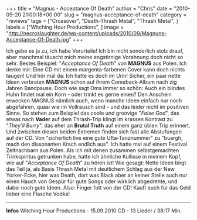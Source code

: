 +++
title = "Magnus - Acceptance Of Death"
author = "Chris"
date = "2010-09-20 21:00:18+00:00"
slug = "magnus-acceptance-of-death"
category = "reviews"
tags = ["Crossover", "Death-Thrash Metal", "Thrash Metal", ]
labels = ["Witching Hour Productions", ]
image = "http://necroslaughter.de/wp-content/uploads/2010/09/Magnuns-Acceptance-Of-Death.jpg"
+++

Ich gebe es ja zu, ich habe Vorurteile! Ich bin nicht sonderlich stolz drauf, aber manchmal täuscht mich meine engstirnige Vorahnung doch nicht so sehr. Bestes Beispiel: "_Acceptance Of Death_" von **MAGNUS** aus Polen. Ich denke mir: Eine CD mit einem margenta-farbenen Cover kann doch nichts taugen! Und hör mal da: Ich hatte es doch im Urin!
Sicher, ein paar nette Ideen verbraten **MAGNUS** schon auf ihrem Comeback-Album nach zig Jahren Bandpause. Doch wie sagt Oma immer so schön: Auch ein blindes Huhn findet mal ein Korn - oder trinkt es gerne einen? Den Anschein erwecken MAGNUS nämlich auch, wenn manche Ideen einfach nur noch abgefahren, quasi wie im Vollrausch sind - und das leider nicht im positiven Sinne.
So stehen zum Beispiel das coole und groovige "_False God_", das etwas nach **Vader** auf dem Thrash-Trip klingt im krassen Kontrast zu "_They'll Burry_", das eher an **Brutal Truth** auf einem ganz üblen Trip erinnert. Und zwischen diesen beiden Extremen finden sich fast alle Abstufungen auf der CD. Von "sicherlich live eine gute Ufta-Tanznummer" zu "buargh, mach den dissonanten Krach endlich aus". Ich hatte mal auf einem Festival Zeltnachbarn aus Polen. Als ich mit denen zusammen selbstgemachten Trinkspiritus getrunken habe, hatte ich ähnliche Kullisse in meinem Kopf, wie auf "_Acceptance Of Death_" zu hören ist!
Wie gesagt: Nette Ideen birgt das Teil ja, als Basis Thrash Metal mit deutlichem Schlag aus der New Yorker-Ecke, hier was Death, dort was Black aber an keiner Stelle auch nur einen Hauch von Gespür für gute Songs oder wirklich abgedrehte, und dabei noch gute Ideen. Also: Finger fott von der CD! Kauft euch für das Geld lieber eine Flasche Vodka!





---
**Infos**
Witching Hour Productions - 15.09.2010
CD - 13 Lieder / 38:17 Min.
